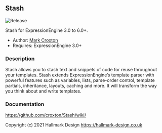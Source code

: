 ## Stash

![Release](https://img.shields.io/badge/release-3.1.1-brightgreen.svg)

Stash for ExpressionEngine 3.0 to 6.0+.

* Author: [Mark Croxton](https://hallmark-design.co.uk/)
* Requires: ExpressionEngine 3.0+

### Description

Stash allows you to stash text and snippets of code for reuse throughout your templates. Stash extends ExpressionEngine’s template parser with powerful features such as variables, lists, parse-order control, template partials, inheritance, layouts, caching and more. It will transform the way you think about and write templates.

### Documentation

https://github.com/croxton/Stash/wiki/


Copyright (c) 2021 Hallmark Design https://hallmark-design.co.uk



